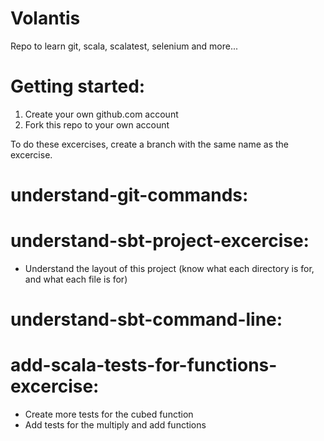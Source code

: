 # Volantis

Repo to learn git, scala, scalatest, selenium and more...

# Getting started:

1. Create your own github.com account
2. Fork this repo to your own account

To do these excercises, create a branch with the same name as the excercise.

# understand-git-commands:

# understand-sbt-project-excercise:

- Understand the layout of this project (know what each directory is for, and what each file is for)

# understand-sbt-command-line:

# add-scala-tests-for-functions-excercise:

- Create more tests for the cubed function
- Add tests for the multiply and add functions
